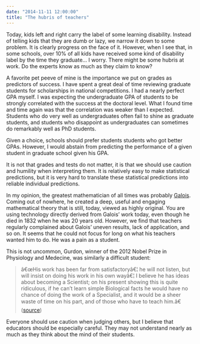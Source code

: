 ```yaml
---
date: "2014-11-11 12:00:00"
title: "The hubris of teachers"
---
```




Today, kids left and right carry the label of some learning disability. Instead of telling kids that they are dumb or lazy, we narrow it down to some problem. It is clearly progress on the face of it. However, when I see that, in some schools, over 10% of all kids have received some kind of disability label by the time they graduate&hellip; I worry.
There might be some hubris at work. Do the experts know as much as they claim to know?

A favorite pet peeve of mine is the importance we put on grades as predictors of success. I have spent a great deal of time reviewing graduate students for scholarships in national competitions. I had a nearly perfect GPA myself. I was expecting the undergraduate GPA of students to be strongly correlated with the success at the doctoral level. What I found time and time again was that the correlation was weaker than I expected. Students who do very well as undergraduates often fail to shine as graduate students, and students who disappoint as undergraduates can sometimes do remarkably well as PhD students.

Given a choice, schools should prefer students students who got better GPAs. However, I would abstain from predicting the performance of a given student in graduate school given his GPA.

It is not that grades and tests do not matter, it is that we should use caution and humility when interpreting them. It is relatively easy to make statistical predictions, but it is very hard to translate these statistical predictions into reliable individual predictions.

In my opinion, the greatest mathematician of all times was probably [Galois](https://en.wikipedia.org/wiki/%C3%89variste_Galois). Coming out of nowhere, he created a deep, useful and engaging mathematical theory that is still, today, viewed as highly original. You are using technology directly derived from Galois&rsquo; work today, even though he died in 1832 when he was 20 years old. However, we find that teachers regularly complained about Galois&rsquo; uneven results, lack of application, and so on. It seems that he could not focus for long on what his teachers wanted him to do. He was a pain as a student.

This is not uncommon, Gurdon, winner of the 2012 Nobel Prize in Physiology and Medecine, was similarly a difficult student:

> â€œHis work has been far from satisfactoryâ€¦ he will not listen, but will insist on doing his work in his own wayâ€¦ I believe he has ideas about becoming a Scientist; on his present showing this is quite ridiculous, if he can&rsquo;t learn simple Biological facts he would have no chance of doing the work of a Specialist, and it would be a sheer waste of time on his part, and of those who have to teach him.â€ ([source](http://www.creativitypost.com/psychology/the_creative_gifts_of_adhd#sthash.pzJN0XNV.dpuf))


Everyone should use caution when judging others, but I believe that educators should be especially careful. They may not understand nearly as much as they think about the mind of their students.

